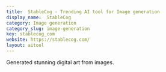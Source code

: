 ```yaml
---
title:  StableCog - Trending AI tool for Image generation
display_name:  StableCog
category: Image generation
category_slug: image-generation
key: stablecog_com
website: https://stablecog.com/
layout: aitool
---
```


Generated stunning digital art from images.
